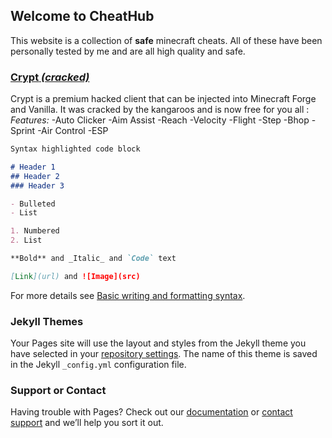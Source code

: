 ## Welcome to CheatHub

This website is a collection of **safe** minecraft cheats. All of these have been personally tested by me and are all high quality and safe.

### [**Crypt** _(cracked)_]()
Crypt is a premium hacked client that can be injected into Minecraft Forge and Vanilla. It was cracked by the kangaroos and is now free for you all :
_Features:_
-Auto Clicker
-Aim Assist
-Reach
-Velocity
-Flight
-Step
-Bhop
-Sprint
-Air Control
-ESP

```markdown
Syntax highlighted code block

# Header 1
## Header 2
### Header 3

- Bulleted
- List

1. Numbered
2. List

**Bold** and _Italic_ and `Code` text

[Link](url) and ![Image](src)
```

For more details see [Basic writing and formatting syntax](https://docs.github.com/en/github/writing-on-github/getting-started-with-writing-and-formatting-on-github/basic-writing-and-formatting-syntax).

### Jekyll Themes

Your Pages site will use the layout and styles from the Jekyll theme you have selected in your [repository settings](https://github.com/akryl1k/chub.github.io/settings/pages). The name of this theme is saved in the Jekyll `_config.yml` configuration file.

### Support or Contact

Having trouble with Pages? Check out our [documentation](https://docs.github.com/categories/github-pages-basics/) or [contact support](https://support.github.com/contact) and we’ll help you sort it out.

